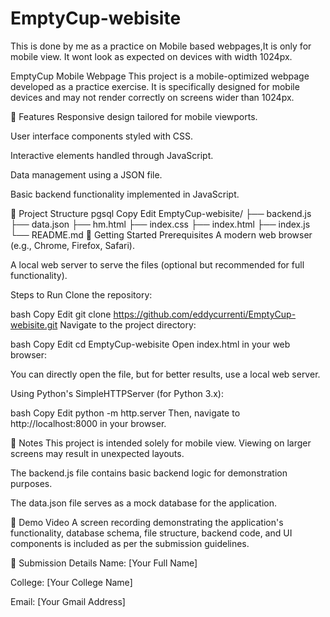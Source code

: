# EmptyCup-webisite
This is done by me as a practice on Mobile based webpages,It is only for mobile view. It wont look as expected on devices with width 1024px.

EmptyCup Mobile Webpage
This project is a mobile-optimized webpage developed as a practice exercise. It is specifically designed for mobile devices and may not render correctly on screens wider than 1024px.

📱 Features
Responsive design tailored for mobile viewports.

User interface components styled with CSS.

Interactive elements handled through JavaScript.

Data management using a JSON file.

Basic backend functionality implemented in JavaScript.

📁 Project Structure
pgsql
Copy
Edit
EmptyCup-webisite/
├── backend.js
├── data.json
├── hm.html
├── index.css
├── index.html
├── index.js
└── README.md
🚀 Getting Started
Prerequisites
A modern web browser (e.g., Chrome, Firefox, Safari).

A local web server to serve the files (optional but recommended for full functionality).

Steps to Run
Clone the repository:

bash
Copy
Edit
git clone https://github.com/eddycurrenti/EmptyCup-webisite.git
Navigate to the project directory:

bash
Copy
Edit
cd EmptyCup-webisite
Open index.html in your web browser:

You can directly open the file, but for better results, use a local web server.

Using Python's SimpleHTTPServer (for Python 3.x):

bash
Copy
Edit
python -m http.server
Then, navigate to http://localhost:8000 in your browser.

📝 Notes
This project is intended solely for mobile view. Viewing on larger screens may result in unexpected layouts.

The backend.js file contains basic backend logic for demonstration purposes.

The data.json file serves as a mock database for the application.

🎥 Demo Video
A screen recording demonstrating the application's functionality, database schema, file structure, backend code, and UI components is included as per the submission guidelines.

🏫 Submission Details
Name: [Your Full Name]

College: [Your College Name]

Email: [Your Gmail Address]
